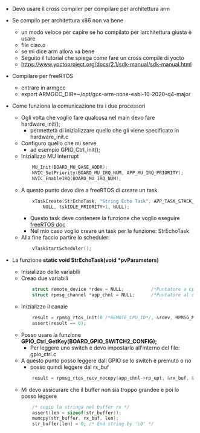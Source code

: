 - Devo usare il cross compiler per compilare per architettura arm
- Se compilo per architettura x86 non va bene
    - un modo veloce per capire se ho compilato per larchitettura giusta è usare
    - file ciao.o 
    - se mi dice arm allora va bene
    - Seguito il tutorial che spiega come fare un cross compile di yocto
    - https://www.yoctoproject.org/docs/2.1/sdk-manual/sdk-manual.html


- Compilare per freeRTOS
    - entrare in armgcc
    - export ARMGCC_DIR=~/opt/gcc-arm-none-eabi-10-2020-q4-major

- Come funziona la comunicazione tra i due processori
    - Ogli volta che voglio fare qualcosa nel main devo fare hardware_init();
        - permettetà di inizializzare quello che gli viene specificato in hardware_init.c
    - Configuro quello che mi serve
        - ad esempio  GPIO_Ctrl_Init();
    - Inizializzo MU interrupt
        ```c
            MU_Init(BOARD_MU_BASE_ADDR);
            NVIC_SetPriority(BOARD_MU_IRQ_NUM, APP_MU_IRQ_PRIORITY);
            NVIC_EnableIRQ(BOARD_MU_IRQ_NUM);
        ```
    - A questo punto devo dire a freeRTOS di creare un task
        ```c
            xTaskCreate(StrEchoTask, "String Echo Task", APP_TASK_STACK_SIZE,
                NULL, tskIDLE_PRIORITY+1, NULL);
        ```
        - Questo task deve contenere la funzione che voglio eseguire [freeRTOS doc](https://www.freertos.org/a00125.html)
        - Nel mio caso voglio creare un task per la funzione: StrEchoTask
    - Alla fine faccio partire lo scheduler:
        ```c
            vTaskStartScheduler();
        ```

- La funzione **static void StrEchoTask(void \*pvParameters)**
    - Inisializzo delle variabili
    - Creao due variabili 
        ```c
            struct remote_device *rdev = NULL;          /*Puntatore a cpu remota*/
            struct rpmsg_channel *app_chnl = NULL;      /*Puntatore al canale*/
        ```
    - Inizializzo il canale
        ```c
            result = rpmsg_rtos_init(0 /*REMOTE_CPU_ID*/, &rdev, RPMSG_MASTER, &app_chnl);
            assert(result == 0);
        ```
    - Posso usare la funzione **GPIO_Ctrl_GetKey(BOARD_GPIO_SWITCH2_CONFIG);**
        - Per leggere uno switch e devo impostarlo all'interno del file: gpio_ctrl.c
    - A questo punto posso leggere dall GPIO se lo switch è premuto o no
        - posso quindi leggere dal rx_buf
        ```c
            result = rpmsg_rtos_recv_nocopy(app_chnl->rp_ept, &rx_buf, &len, &src, 0);    
        ```
    - Mi devo assicurare che il buffer non sia troppo grandee e poi lo posso leggere
        ```c
            /* copio la stringa nel buffer rx */
            assert(len < sizeof(str_buffer));
            memcpy(str_buffer, rx_buf, len);
            str_buffer[len] = 0; /* End string by '\0' */     
        ```

    